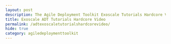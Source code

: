 ```yaml
---
layout: post
description: The Agile Deployment Toolkit Exoscale Tutorials Hardcore Video 
title: Exoscale ADT Tutorials Hardcore Video
permalink: /adtexoscaletutorialshardcorevideo/
hide: true
category: agiledeploymenttoolkit
---
```


